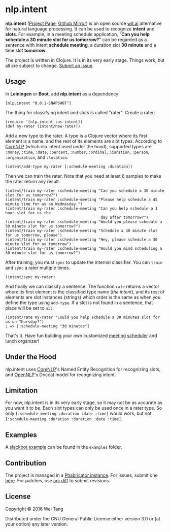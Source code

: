 # nlp.intent

**nlp.intent** ([Project Page](https://source.id.hn/diffusion/NLPI/),
[Github Mirror](https://github.com/sorpaas/nlp.intent)) is an open source
[wit.ai](https://wit.ai) alternative for natural language processing. It can be
used to recognize **intent** and **slots**. For example, in a meeting schedule
application, "**Can you help schedule a 30 minute slot for us tomorrow?**" can be
regarded as a sentence with intent **schedule meeting**, a duration slot **30
minute** and a time slot **tomorrow**.

The project is written in Clojure. It is in its very early stage. Things work,
but all are subject to change. [Submit an issue](https://source.id.hn/maniphest/task/edit/form/default/?projects=nlp.intent).

## Usage

In **Leiningen** or **Boot**, add **nlp.intent** as a dependency:

```
[nlp.intent "0.0.1-SNAPSHOT"]
```

The thing for classifying intent and slots is called "rater". Create a rater:

```
(require '[nlp.intent :as intent])
(def my-rater (intent/new-rater))
```

Add a new type to the rater. A type is a Clojure vector where its first element
is a name, and the rest of its elements are slot types. According to
[CoreNLP](http://stanfordnlp.github.io/CoreNLP/) (which nlp.intent used under
the hood), supported types are `:money`, `:time`, `:date`, `:percent`,
`:number`, `:ordinal`, `:duration`, `:person`, `:organization`, and `:location`.

```
(intent/add-type my-rater [:schedule-meeting :duration])
```

Then we can train the rater. Note that you need at least 6 samples to make the
rater return any result.

```
(intent/train my-rater :schedule-meeting "Can you schedule a 30 minute slot for us tomorrow?")
(intent/train my-rater :schedule-meeting "Please help schedule a 45 minute time for us on Wednesday.")
(intent/train my-rater :schedule-meeting "Can you help schedule a 1 hour slot for us the
                                          day after tomorrow?")
(intent/train my-rater :schedule-meeting "Would you please schedule a 30 minute slot for us tomorrow?")
(intent/train my-rater :schedule-meeting "Schedule a 30 minute slot for us tomorrow, please")
(intent/train my-rater :schedule-meeting "Hey, please schedule a 30 minute slot for us tomorrow")
(intent/train my-rater :schedule-meeting "Would you mind scheduling a 30 minute slot for us tomorrow?")
```

After training, you must `sync` to update the internal classifier. You can
`train` and `sync` a rater multiple times.

```
(intent/sync my-rater)
```

And finally we can classify a sentence. The function `rate` returns a vector
where its first element is the classified type name (*the intent*), and its rest
of elements are slot instances (strings) which order is the same as when you
define the type using `add-type`. If a slot is not found in a sentence, that
place will be set to `nil`.

```
(intent/rate my-rater "Could you help schedule a 30 minutes slot for us on Thursday?")
; => [:schedule-meeting "30 minutes"]
```

That's it. Have fun building your own customized [meeting](https://x.ai/)
[scheduler](https://geekbot.io/) and lunch organizer!

## Under the Hood

nlp.intent uses [CoreNLP](http://stanfordnlp.github.io/CoreNLP/)'s Named Entity
Recognition for recognizing slots, and [OpenNLP](https://opennlp.apache.org/)'s
Doccat model for recognizing intent.

## Limitation

For now, nlp.intent is in its very early stage, so it may not be as accurate as
you want it to be. Each slot types can only be used once in a rater type. So
only `[:schedule-meeting :duration :date :time]` would work, but not
`[:schedule-meeting :duration :duration :date :time]`.

## Examples

A
[slackbot example](https://source.id.hn/diffusion/NLPI/browse/master/examples/slackbot.clj)
can be found in the `examples` folder.

## Contribution

The project is managed in a
[Phabricator instance](https://source.id.hn/diffusion/NLPI/). For issues, submit
one
[here](https://source.id.hn/maniphest/task/edit/form/default/?projects=nlp.intent).
For patches, use
[arc diff](https://secure.phabricator.com/book/phabricator/article/arcanist_diff/)
to submit revisions.

## License

Copyright © 2016 Wei Tang

Distributed under the GNU General Public License either version 3.0 or (at your
option) any later version.
